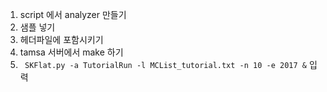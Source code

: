1. script 에서  analyzer 만들기 
2. 샘플 넣기 
3. 헤더파일에 포함시키기 
4. tamsa 서버에서 make 하기 
5. ``` SKFlat.py -a TutorialRun -l MCList_tutorial.txt -n 10 -e 2017 &``` 입력
